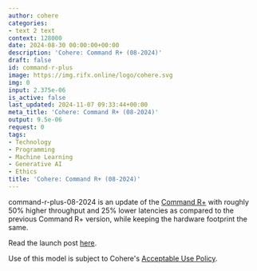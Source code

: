 ```yaml
---
author: cohere
categories:
- text 2 text
context: 128000
date: 2024-08-30 00:00:00+00:00
description: 'Cohere: Command R+ (08-2024)'
draft: false
id: command-r-plus
image: https://img.rifx.online/logo/cohere.svg
img: 0
input: 2.375e-06
is_active: false
last_updated: 2024-11-07 09:33:44+00:00
meta_title: 'Cohere: Command R+ (08-2024)'
output: 9.5e-06
request: 0
tags:
- Technology
- Programming
- Machine Learning
- Generative AI
- Ethics
title: 'Cohere: Command R+ (08-2024)'
---
```
















command-r-plus-08-2024 is an update of the [Command R+](/cohere/command-r-plus) with roughly 50% higher throughput and 25% lower latencies as compared to the previous Command R+ version, while keeping the hardware footprint the same.

Read the launch post [here](https://docs.cohere.com/changelog/command-gets-refreshed).

Use of this model is subject to Cohere's [Acceptable Use Policy](https://docs.cohere.com/docs/c4ai-acceptable-use-policy).

